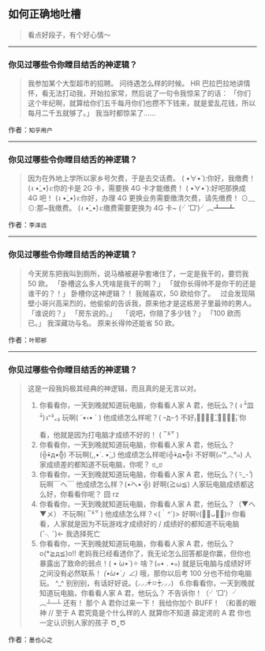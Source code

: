 ## 如何正确地吐槽

> 看点好段子，有个好心情～


 
---

### 你见过哪些令你瞠目结舌的神逻辑？

> 我参加某个大型超市的招聘。
> 问待遇怎么样的时候。
> HR 巴拉巴拉地讲情怀，看无法打动我，开始拉家常，然后说了一句令我惊呆了的话：
> 「你们这个年纪啊，就算给你们五千每月你们也攒不下钱来，就是爱乱花钱，所以每月二千五就够了。」
> 我当时都惊呆了……


作者：`知乎用户`

---

### 你见过哪些令你瞠目结舌的神逻辑？

> 因为在外地上学所以家乡号欠费，于是去交话费。
> ( •̀∀•́ ):你好，我缴费！
> (ง •̀_•́)ง:你的卡是 2G 卡，需要换 4G 卡才能缴费！
> ( •̀∀•́ ):好吧那换成 4G 吧！
> (ง •̀_•́)ง:你好，办理 4G 更换业务需要缴清欠费，请先缴费！
> ⊙﹏⊙:那~我缴费。
> (ง •̀_•́)ง:缴费需要更换为 4G 卡~
> (╯‵□′)╯︵┻━┻


作者：`李泽远`

---

### 你见过哪些令你瞠目结舌的神逻辑？

> 今天房东把我叫到厕所，说马桶被避孕套堵住了，一定是我干的，要罚我 50 欧。
> 「卧槽这么多人凭啥是我干的啊？」
> 「就你长得帅不是你干的还是谁干的？！」
> 卧槽你这神逻辑？！
> 我贼喜欢，50 欧给你了。
>  
> 过会发现隔壁小哥兴高采烈的，他偷偷的告诉我，原来他才是这栋房子里最帅的男人。
> 「谁说的？」
> 「房东说的。」
>  
> 「说吧，你赔了多少钱？」
> 「100 欧而已。」
> 我深藏功与名。
> 原来长得帅还能省 50 欧。


作者：`叶耶邪`

---

### 你见过哪些令你瞠目结舌的神逻辑？

> 这是一段我妈极其经典的神逻辑，而且真的是无言以对。
> 1. 你看看你，一天到晚就知道玩电脑，你看看人家 A 君，他玩么？( ง ᵒ̌皿ᵒ̌)ง⁼³₌₃
> 玩啊( ´•༝• ` )
> 他成绩怎么样呢？( ｰ̀дｰ́ )
> 不好₍ↂ⃙⃙⃚⃛_ↂ⃙⃙⃚⃛₎
> 你看，他就是因为打电脑才成绩不好的！
> ( ‾᷄꒫‾᷅ )
>  
> 2. 你看看你，一天到晚就知道玩电脑，你看看人家 A 君，他玩么？(╬•᷅д•᷄╬)
> 不玩啊(,,•́ . •̀,,)
> 他成绩怎么样呢꒰╬•᷅д•᷄╬꒱
> 不好啊(๑′°︿°๑)
> 人家成绩差的都知道不玩电脑，你呢？
> ರ_ರ
>  
>  
> 3. 你看看你，一天到晚就知道玩电脑，你看看人家 A 君，他玩么？( -᷅_-᷄ )
> 玩啊￣へ￣
> 他成绩怎么样？(•́へ•́ ╬)
> 好啊(≧ω≦)
> 人家玩电脑成绩都这么好，你看看你呢？
> 囧 rz
>  
>  
> 4. 你看看你，一天到晚就知道玩电脑，你看看人家 A 君，他玩么？（▼へ▼メ）
> 不玩啊( ‾᷄꒫‾᷅ )
> 他成绩怎么样？<(｀^´)>
> 好啊୧(﹒︠ᴗ﹒︡)୨
> 你看看，人家就是因为不玩游戏才成绩好的 / 成绩好的都知道不玩电脑
> (ˇ╮ˇ)← 我选择死亡
>  
> 5. 你看看你，一天到晚就知道玩电脑，你看看人家 A 君，他玩么？o(*≧д≦)o!!
> 老妈我已经看透你了，我无论怎么回答都是你赢，但你也暴露出了致命的弱点！( • ̀ω•́ )✧
> 啥？(๑• . •๑)
> 就是玩电脑与成绩好坏之间没有必然联系！
> _(•̀ω•́ 」∠)_
> 哦，那你以后考 100 分也不给你电脑玩。 ^_^
> 别别别，有话好好说。(⸝⸝⸝ᵒ̴̶̷̥́ ⌑ ᵒ̴̶̷̣̥̀⸝⸝⸝)
>  
> 6.你看看你，一天到晚就知道玩电脑，你看看人家 A 君，他玩么？
> 不告诉你！（╯‵□′）╯︵┴─┴
> 还有！
> 那个 A 君你过来一下！
> 我给你加个 BUFF！
> （和善的眼神
> // 至于 A 君究竟是个什么样的人
> 就算你不知道 薛定谔的 A 君
> 你也一定认识别人家的孩子
> Ծ‸Ծ


作者：`墨也心之`